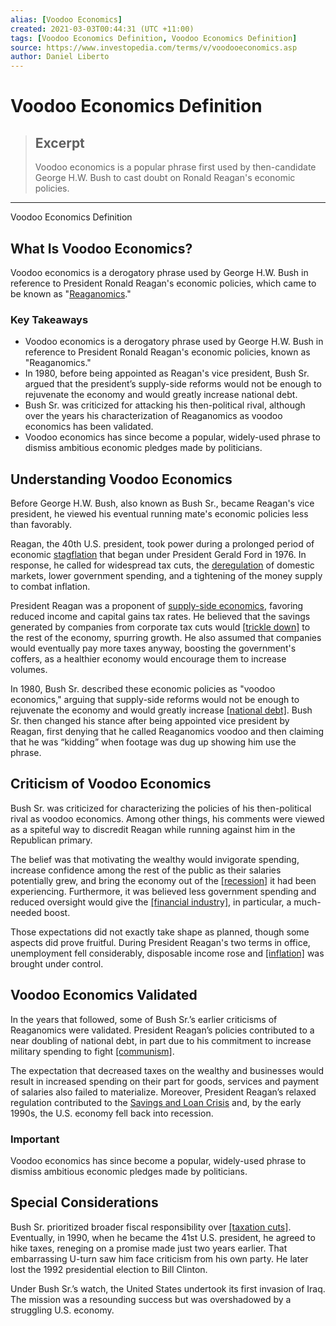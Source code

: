 ```yaml
---
alias: [Voodoo Economics]
created: 2021-03-03T00:44:31 (UTC +11:00)
tags: [Voodoo Economics Definition, Voodoo Economics Definition]
source: https://www.investopedia.com/terms/v/voodooeconomics.asp
author: Daniel Liberto
---
```


# Voodoo Economics Definition

> ## Excerpt
> Voodoo economics is a popular phrase first used by then-candidate George H.W. Bush to cast doubt on Ronald Reagan's economic policies.

---

Voodoo Economics Definition
## What Is Voodoo Economics?

Voodoo economics is a derogatory phrase used by George H.W. Bush in reference to President Ronald Reagan's economic policies, which came to be known as "[Reaganomics](https://www.investopedia.com/terms/r/reaganomics.asp)."

### Key Takeaways

-   Voodoo economics is a derogatory phrase used by George H.W. Bush in reference to President Ronald Reagan's economic policies, known as "Reaganomics."
-   In 1980, before being appointed as Reagan's vice president, Bush Sr. argued that the president’s supply-side reforms would not be enough to rejuvenate the economy and would greatly increase national debt.
-   Bush Sr. was criticized for attacking his then-political rival, although over the years his characterization of Reaganomics as voodoo economics has been validated.
-   Voodoo economics has since become a popular, widely-used phrase to dismiss ambitious economic pledges made by politicians.

## Understanding Voodoo Economics

Before George H.W. Bush, also known as Bush Sr., became Reagan's vice president, he viewed his eventual running mate's economic policies less than favorably.

Reagan, the 40th U.S. president, took power during a prolonged period of economic [stagflation](https://www.investopedia.com/terms/s/stagflation.asp) that began under President Gerald Ford in 1976. In response, he called for widespread tax cuts, the [deregulation](https://www.investopedia.com/terms/d/deregulate.asp) of domestic markets, lower government spending, and a tightening of the money supply to combat inflation.

President Reagan was a proponent of [supply-side economics](https://www.investopedia.com/articles/05/011805.asp), favoring reduced income and capital gains tax rates. He believed that the savings generated by companies from corporate tax cuts would [[trickle down]](https://www.investopedia.com/terms/t/trickledowntheory.asp) to the rest of the economy, spurring growth. He also assumed that companies would eventually pay more taxes anyway, boosting the government's coffers, as a healthier economy would encourage them to increase volumes.

In 1980, Bush Sr. described these economic policies as "voodoo economics," arguing that supply-side reforms would not be enough to rejuvenate the economy and would greatly increase [[national debt]](https://www.investopedia.com/updates/usa-national-debt/). Bush Sr. then changed his stance after being appointed vice president by Reagan, first denying that he called Reaganomics voodoo and then claiming that he was “kidding” when footage was dug up showing him use the phrase.

## Criticism of Voodoo Economics

Bush Sr. was criticized for characterizing the policies of his then-political rival as voodoo economics. Among other things, his comments were viewed as a spiteful way to discredit Reagan while running against him in the Republican primary.

The belief was that motivating the wealthy would invigorate spending, increase confidence among the rest of the public as their salaries potentially grew, and bring the economy out of the [[recession]](https://www.investopedia.com/terms/r/recession.asp) it had been experiencing. Furthermore, it was believed less government spending and reduced oversight would give the [[financial industry]](https://www.investopedia.com/terms/f/financial_sector.asp), in particular, a much-needed boost.

Those expectations did not exactly take shape as planned, though some aspects did prove fruitful. During President Reagan's two terms in office, unemployment fell considerably, disposable income rose and [[inflation]](https://www.investopedia.com/terms/i/inflation.asp) was brought under control.

## Voodoo Economics Validated

In the years that followed, some of Bush Sr.’s earlier criticisms of Reaganomics were validated. President Reagan’s policies contributed to a near doubling of national debt, in part due to his commitment to increase military spending to fight [[communism]](https://www.investopedia.com/terms/c/communism.asp).

The expectation that decreased taxes on the wealthy and businesses would result in increased spending on their part for goods, services and payment of salaries also failed to materialize. Moreover, President Reagan’s relaxed regulation contributed to the [Savings and Loan Crisis](https://www.investopedia.com/terms/s/sl-crisis.asp) and, by the early 1990s, the U.S. economy fell back into recession.

### Important

Voodoo economics has since become a popular, widely-used phrase to dismiss ambitious economic pledges made by politicians.

## Special Considerations

Bush Sr. prioritized broader fiscal responsibility over [[taxation cuts]](https://www.investopedia.com/articles/07/tax_cuts.asp). Eventually, in 1990, when he became the 41st U.S. president, he agreed to hike taxes, reneging on a promise made just two years earlier. That embarrassing U-turn saw him face criticism from his own party. He later lost the 1992 presidential election to Bill Clinton.

Under Bush Sr.’s watch, the United States undertook its first invasion of Iraq. The mission was a resounding success but was overshadowed by a struggling U.S. economy.
